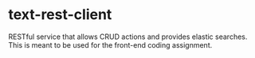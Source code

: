 # text-rest-client
RESTful service that allows CRUD actions and provides elastic searches. This is meant to be used for the front-end coding assignment.
